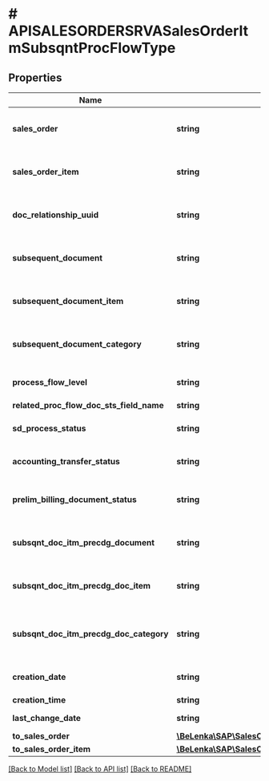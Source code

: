 # # APISALESORDERSRVASalesOrderItmSubsqntProcFlowType

## Properties

Name | Type | Description | Notes
------------ | ------------- | ------------- | -------------
**sales_order** | **string** | Preceding sales and distribution document | [optional]
**sales_order_item** | **string** | Preceding Item of an SD Document | [optional]
**doc_relationship_uuid** | **string** | SD Unique Document Relationship Identification | [optional]
**subsequent_document** | **string** | Subsequent Sales and Distribution Document | [optional]
**subsequent_document_item** | **string** | Subsequent Item of an SD Document | [optional]
**subsequent_document_category** | **string** | Document Category of Subsequent Document | [optional]
**process_flow_level** | **string** | Level of the document flow record | [optional]
**related_proc_flow_doc_sts_field_name** | **string** |  | [optional]
**sd_process_status** | **string** | Overall Processing Status (Item) | [optional]
**accounting_transfer_status** | **string** | Status for Transfer to Accounting | [optional]
**prelim_billing_document_status** | **string** | Preliminary Billing Document Status | [optional]
**subsqnt_doc_itm_precdg_document** | **string** | Preceding sales and distribution document | [optional]
**subsqnt_doc_itm_precdg_doc_item** | **string** | Preceding Item of an SD Document | [optional]
**subsqnt_doc_itm_precdg_doc_category** | **string** | Document Category of Preceding SD Document | [optional]
**creation_date** | **string** | Record Creation Date | [optional]
**creation_time** | **string** | Entry time | [optional]
**last_change_date** | **string** | Last Changed On | [optional]
**to_sales_order** | [**\BeLenka\SAP\SalesOrder\Model\APISALESORDERSRVASalesOrderType**](APISALESORDERSRVASalesOrderType.md) |  | [optional]
**to_sales_order_item** | [**\BeLenka\SAP\SalesOrder\Model\APISALESORDERSRVASalesOrderItemType**](APISALESORDERSRVASalesOrderItemType.md) |  | [optional]

[[Back to Model list]](../../README.md#models) [[Back to API list]](../../README.md#endpoints) [[Back to README]](../../README.md)
